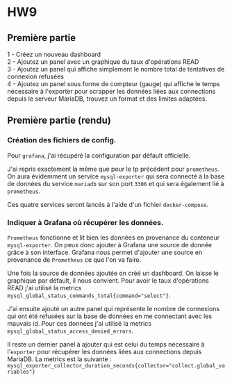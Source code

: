 # HW9

## Première partie

1 - Créez un nouveau dashboard  
2 - Ajoutez un panel avec un graphique du taux d'opérations READ  
3 - Ajoutez un panel qui affiche simplement le nombre total de tentatives de connexion refusées  
4 - Ajoutez un panel sous forme de compteur (gauge) qui affiche le temps nécessaire à l'exporter pour scrapper les données liées aux connections depuis le serveur MariaDB, trouvez un format et des limites adaptées.

## Première partie (rendu)

### Création des fichiers de config.

Pour `grafana`, j'ai récupéré la configuration par défault officielle.

J'ai repris exactement la même que pour le tp précédent pour `prometheus`.
On aura évidemment un service `mysql-exporter` qui sera connecté à la base de données du service `mariadb` sur son port `3306` et qui sera également lié à `prometheus`.

Ces quatre services seront lancés à l'aide d'un fichier `docker-compose`.

### Indiquer à Grafana où récupérer les données.

`Prometheus` fonctionne et lit bien les données en provenance du conteneur `mysql-exporter`.
On peux donc ajouter à Grafana une source de donnée grâce à son interface.
Grafana nous permet d'ajouter une source en provenance de `Prometheus` ce que l'on va faire.


Une fois la source de données ajoutée on créé un dashboard.
On laisse le graphique par défault, il nous convient.
Pour avoir le taux d'opérations READ j'ai utilisé la metrics `mysql_global_status_commands_total{command="select"}`.


J'ai ensuite ajouté un autre panel qui représente le nombre de connexions qui ont été refusées sur la base de données en me connectant avec les mauvais id.
Pour ces données j'ai utilisé la metrics `mysql_global_status_access_denied_errors`.

Il reste un dernier panel à ajouter qui est celui du temps nécessaire à l'`exporter` pour récupérer les données liées aux connections depuis MariaDB. La metrics est la suivante : `mysql_exporter_collector_duration_seconds{collector="collect.global_variables"}`
